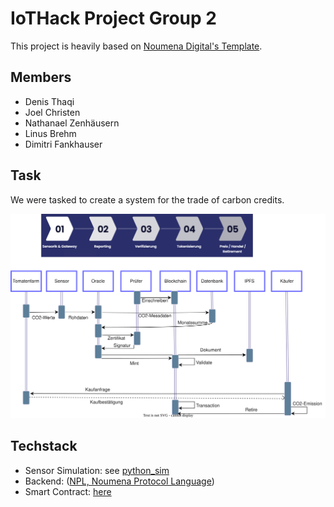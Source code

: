 # IoTHack Project Group 2
This project is heavily based on [Noumena Digital's Template](https://github.com/NoumenaDigital/npl-blockchain-starter). 

## Members
- Denis Thaqi
- Joel Christen
- Nathanael Zenhäusern
- Linus Brehm
- Dimitri Fankhauser

## Task
We were tasked to create a system for the trade of carbon credits. 

![img](Sequenzdiagramm.svg)

## Techstack 
- Sensor Simulation: see [python_sim](./python_sim/sim.py)
- Backend: ([NPL, Noumena Protocol Language](./npl/src/main/npl/))
- Smart Contract: [here](./smart_contract)
